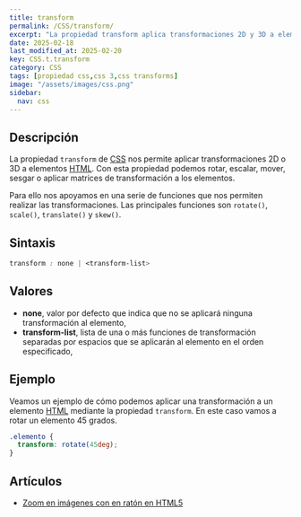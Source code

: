 ```yaml
---
title: transform
permalink: /CSS/transform/
excerpt: "La propiedad transform aplica transformaciones 2D y 3D a elementos HTML."
date: 2025-02-18
last_modified_at: 2025-02-20
key: CSS.t.transform
category: CSS
tags: [propiedad css,css 3,css transforms]
image: "/assets/images/css.png"
sidebar:
  nav: css
---
```


## Descripción


La propiedad `transform` de [CSS](https://www.manualweb.net/css/) nos permite aplicar transformaciones 2D o 3D a elementos [HTML](https://www.manualweb.net/html/). Con esta propiedad podemos rotar, escalar, mover, sesgar o aplicar matrices de transformación a los elementos.


Para ello nos apoyamos en una serie de funciones que nos permiten realizar las transformaciones. Las principales funciones son `rotate()`, `scale()`, `translate()` y `skew()`.


## Sintaxis


```css
transform : none | <transform-list>
```


## Valores

- **none**, valor por defecto que indica que no se aplicará ninguna transformación al elemento,
- **transform-list**, lista de una o más funciones de transformación separadas por espacios que se aplicarán al elemento en el orden especificado,

## Ejemplo


Veamos un ejemplo de cómo podemos aplicar una transformación a un elemento [HTML](https://www.manualweb.net/html/) mediante la propiedad `transform`. En este caso vamos a rotar un elemento 45 grados.


```css
.elemento {
  transform: rotate(45deg);
}
```


## Artículos

- [Zoom en imágenes con en ratón en HTML5](https://lineadecodigo.com/html5/zoom-en-imagenes-con-el-raton-en-html5/)
